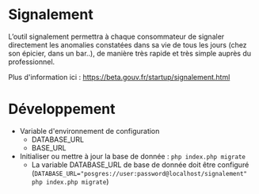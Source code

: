 # Signalement

L’outil signalement permettra à chaque consommateur de signaler directement les anomalies constatées dans sa vie de tous les jours (chez son épicier, dans un bar..), de manière très rapide et très simple auprès du professionnel.

Plus d'information ici : https://beta.gouv.fr/startup/signalement.html

# Développement

- Variable d'environnement de configuration
   - DATABASE_URL
   - BASE_URL
- Initialiser ou mettre à jour la base de donnée : `php index.php migrate`
   - La variable DATABASE_URL de base de donnée doit être configuré (`DATABASE_URL="posgres://user:password@localhost/signalement" php index.php migrate`)